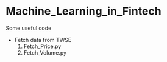 # Machine_Learning_in_Fintech

Some useful code
* Fetch data from TWSE <br />
  1. Fetch_Price.py <br />
  2. Fetch_Volume.py <br />
